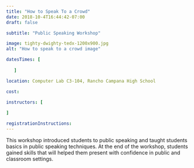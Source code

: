 ```yaml
---
title: "How to Speak To a Crowd"
date: 2018-10-4T16:44:42-07:00
draft: false

subtitle: "Public Speaking Workshop"

image: tighty-dwighty-tedx-1200x900.jpg
alt: "How to speak to a crowd image"

datesTimes: [ 
  
   ]

location: Computer Lab C3-104, Rancho Campana High School

cost: 

instructors: [
  
]   

registrationInstructions: 
---
```


This workshop introduced students to public speaking and taught students basics in public speaking techniques. At the end of the workshop, students gained skills that will helped them present with confidence in public and classroom settings.
